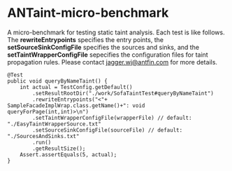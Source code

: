 # ANTaint-micro-benchmark
A micro-benchmark for testing static taint analysis. Each test is like follows. The <b>rewriteEntrypoints</b> specifies the 
entry points, the <b>setSourceSinkConfigFile</b> specifies the sources and sinks, and the <b>setTaintWrapperConfigFile</b> 
sepecifies the configuration files for taint propagation rules. Please contact jagger.wj@antfin.com for more details.

    @Test
    public void queryByNameTaint() {
        int actual = TestConfig.getDefault()
            .setResultRootDir("./work/SofaTaintTest#queryByNameTaint")
            .rewriteEntrypoints("<"+ SampleFacadeImplWrap.class.getName()+": void queryForPage(int,int)>\n")
            .setTaintWrapperConfigFile(wrapperFile) // default: "./EasyTaintWrapperSource.txt"
            .setSourceSinkConfigFile(sourceFile) // default: "./SourcesAndSinks.txt"
            .run()
            .getResultSize();
        Assert.assertEquals(5, actual);
    }
